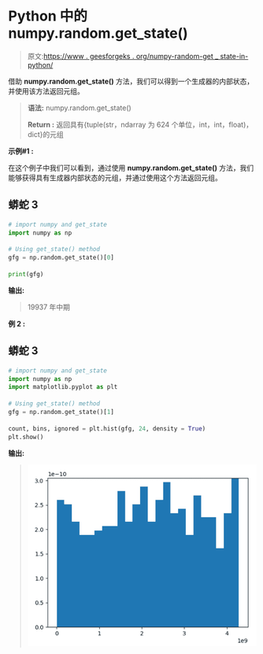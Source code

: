 # Python 中的 numpy.random.get_state()

> 原文:[https://www . geesforgeks . org/numpy-random-get _ state-in-python/](https://www.geeksforgeeks.org/numpy-random-get_state-in-python/)

借助 **numpy.random.get_state()** 方法，我们可以得到一个生成器的内部状态，并使用该方法返回元组。

> **语法:** numpy.random.get_state()
> 
> **Return :** 返回具有{tuple(str，ndarray 为 624 个单位，int，int，float)，dict}的元组

**示例#1 :**

在这个例子中我们可以看到，通过使用 **numpy.random.get_state()** 方法，我们能够获得具有生成器内部状态的元组，并通过使用这个方法返回元组。

## 蟒蛇 3

```py
# import numpy and get_state
import numpy as np

# Using get_state() method
gfg = np.random.get_state()[0]

print(gfg)
```

**输出:**

> 19937 年中期

**例 2 :**

## 蟒蛇 3

```py
# import numpy and get_state
import numpy as np
import matplotlib.pyplot as plt

# Using get_state() method
gfg = np.random.get_state()[1]

count, bins, ignored = plt.hist(gfg, 24, density = True)
plt.show()
```

**输出:**

> ![](img/ea618b1f241d32765c824a6a1edc5d14.png)